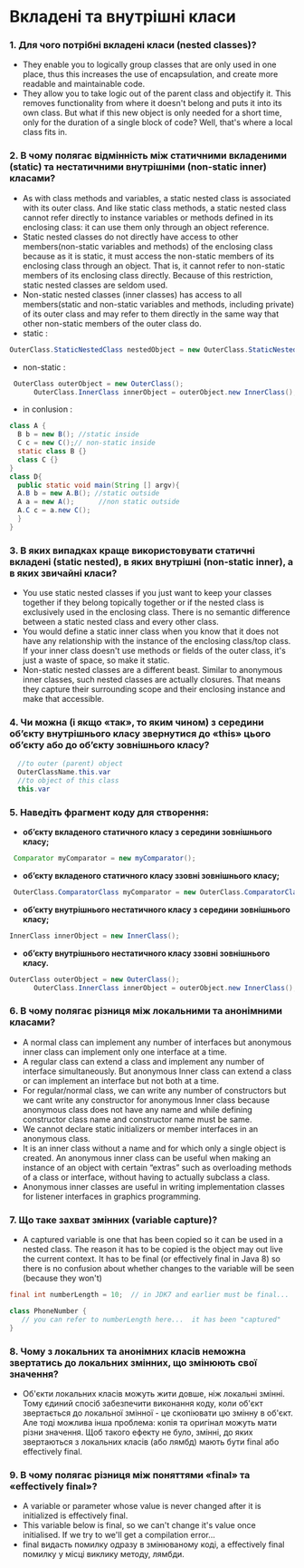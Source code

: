 # Вкладені та внутрішні класи
### 1. Для чого потрібні вкладені класи (nested classes)?
  - They enable you to logically group classes that are only used in one place, thus this increases the use of encapsulation, and create more readable and maintainable code.
  - They allow you to take logic out of the parent class and objectify it. This removes functionality from where it doesn't belong and puts it into its own class. But what if this new object is only needed for a short time, only for the duration of a single block of code? Well, that's where a local class fits in.
### 2. В чому полягає відмінність між статичними вкладеними (static) та нестатичними внутрішніми (non-static inner) класами? 
  - As with class methods and variables, a static nested class is associated with its outer class. And like static class methods, a static nested class cannot refer directly to instance variables or methods defined in its enclosing class: it can use them only through an object reference.
  - Static nested classes do not directly have access to other members(non-static variables and methods) of the enclosing class because as it is static, it must access the non-static members of its enclosing class through an object. That is, it cannot refer to non-static members of its enclosing class directly. Because of this restriction, static nested classes are seldom used.
  - Non-static nested classes (inner classes) has access to all members(static and non-static variables and methods, including private) of its outer class and may refer to them directly in the same way that other non-static members of the outer class do.
  - static :
  ```java
  OuterClass.StaticNestedClass nestedObject = new OuterClass.StaticNestedClass();
  ```
  - non-static : 
  ```java
   OuterClass outerObject = new OuterClass(); 
        OuterClass.InnerClass innerObject = outerObject.new InnerClass(); 
  ```
  - in conlusion : 
  ```java
  class A {
    B b = new B(); //static inside 
    C c = new C();// non-static inside
    static class B {}
    class C {}
} 
class D{
    public static void main(String [] argv){
    A.B b = new A.B(); //static outside
    A a = new A();		//non static outside
    A.C c = a.new C();
    }
}
  ```
### 3. В яких випадках краще використовувати статичні вкладені (static nested), в яких внутрішні (non-static inner), а в яких звичайні класи?
  - You use static nested classes if you just want to keep your classes together if they belong topically together or if the nested class is exclusively used in the enclosing class. There is no semantic difference between a static nested class and every other class.
  - You would define a static inner class when you know that it does not have any relationship with the instance of the enclosing class/top class. If your inner class doesn't use methods or fields of the outer class, it's just a waste of space, so make it static.
  - Non-static nested classes are a different beast. Similar to anonymous inner classes, such nested classes are actually closures. That means they capture their surrounding scope and their enclosing instance and make that accessible. 
### 4. Чи можна (і якщо «так», то яким чином) з середини об’єкту внутрішнього класу звернутися до «this» цього об’єкту або до об’єкту зовнішнього класу? 
```java
  //to outer (parent) object
  OuterClassName.this.var
  //to object of this class
  this.var
```
### 5. Наведіть фрагмент коду для створення:
  - **об’єкту вкладеного статичного класу з середини зовнішнього класу;**
  ```java
   Comparator myComparator = new myComparator();
  ```
  - **об’єкту вкладеного статичного класу ззовні зовнішнього класу;**
```java
 OuterClass.ComparatorClass myComparator = new OuterClass.ComparatorClass();
  ```
  - **об’єкту внутрішнього нестатичного класу з середини зовнішнього класу;**
  ```java
  InnerClass innerObject = new InnerClass();
  ```
  - **об’єкту внутрішнього нестатичного класу ззовні зовнішнього класу.**
  ```java
  OuterClass outerObject = new OuterClass(); 
        OuterClass.InnerClass innerObject = outerObject.new InnerClass(); 
  ```
### 6. В чому полягає різниця між локальними та анонімними класами?
  - A normal class can implement any number of interfaces but anonymous inner class can implement only one interface at a time.
  - A regular class can extend a class and implement any number of interface simultaneously. But anonymous Inner class can extend a class or can implement an interface but not both at a time.
  - For regular/normal class, we can write any number of constructors but we cant write any constructor for anonymous Inner class because anonymous class does not have any name and while defining constructor class name and constructor name must be same.
  - We cannot declare static initializers or member interfaces in an anonymous class.
  - It is an inner class without a name and for which only a single object is created. An anonymous inner class can be useful when making an instance of an object with certain “extras” such as overloading methods of a class or interface, without having to actually subclass a class.
  - Anonymous inner classes are useful in writing implementation classes for listener interfaces in graphics programming. 
  
### 7. Що таке захват змінних (variable capture)?
- A captured variable is one that has been copied so it can be used in a nested class. The reason it has to be copied is the object may out live the current context. It has to be final (or effectively final in Java 8) so there is no confusion about whether changes to the variable will be seen (because they won't)
```java
final int numberLength = 10;  // in JDK7 and earlier must be final...

class PhoneNumber {
   // you can refer to numberLength here...  it has been "captured"
}
```
### 8. Чому з локальних та анонімних класів неможна звертатись до локальних змінних, що змінюють свої значення?
  - Об'єкти локальних класів можуть жити довше, ніж локальні змінні. Тому єдиний спосіб забезпечити виконання коду, коли об'єкт звертається до локальної змінної - це скопіювати цю змінну в об'єкт. Але тоді можлива інша проблема: копія та оригінал можуть мати різни значення. Щоб такого ефекту не було, змінні, до яких звертаються з локальних класів (або лямбд)  мають бути final або effectively final.
  
### 9. В чому полягає різниця між поняттями «final» та «effectively final»?
  - A variable or parameter whose value is never changed after it is initialized is effectively final.
  - This variable below is final, so we can't change it's value once initialised. If we try to we'll get a compilation error...
  - final видасть помилку одразу в змінюваному коді, а effectively final помилку у місці виклику методу, лямбди.
